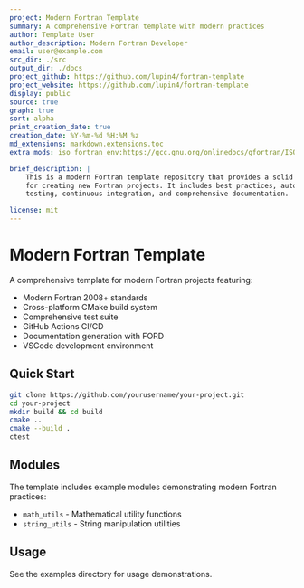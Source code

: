 ```yaml
---
project: Modern Fortran Template
summary: A comprehensive Fortran template with modern practices
author: Template User
author_description: Modern Fortran Developer
email: user@example.com
src_dir: ./src
output_dir: ./docs
project_github: https://github.com/lupin4/fortran-template
project_website: https://github.com/lupin4/fortran-template
display: public
source: true
graph: true
sort: alpha
print_creation_date: true
creation_date: %Y-%m-%d %H:%M %z
md_extensions: markdown.extensions.toc
extra_mods: iso_fortran_env:https://gcc.gnu.org/onlinedocs/gfortran/ISO_005fFORTRAN_005fENV.html

brief_description: |
    This is a modern Fortran template repository that provides a solid foundation 
    for creating new Fortran projects. It includes best practices, automated 
    testing, continuous integration, and comprehensive documentation.

license: mit
---
```


# Modern Fortran Template

A comprehensive template for modern Fortran projects featuring:

- Modern Fortran 2008+ standards
- Cross-platform CMake build system  
- Comprehensive test suite
- GitHub Actions CI/CD
- Documentation generation with FORD
- VSCode development environment

## Quick Start

```bash
git clone https://github.com/yourusername/your-project.git
cd your-project
mkdir build && cd build
cmake ..
cmake --build .
ctest
```

## Modules

The template includes example modules demonstrating modern Fortran practices:

- `math_utils` - Mathematical utility functions
- `string_utils` - String manipulation utilities

## Usage

See the examples directory for usage demonstrations.